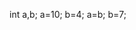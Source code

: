 int a,b;
a=10;
b=4;
a=b;
b=7;

<!---
M-reza83/M-reza83 is a ✨ special ✨ repository because its `README.md` (this file) appears on your GitHub profile.
You can click the Preview link to take a look at your changes.
--->
